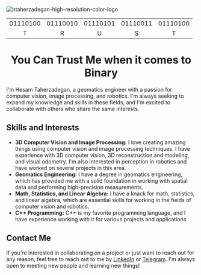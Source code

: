 ![htaherzadegan-high-resolution-color-logo](https://github.com/HesamTaherzadeh/Hesam-Taherzadeh/assets/89359094/df9d1d88-a874-4617-8b08-8d185aed7d4b)
<table align="center">
  <tr>
    <td>01110100</td>
    <td>01110010</td>
    <td>01110101</td>
    <td>01110011</td>
    <td>01110100</td>
  </tr>
  <tr>
    <td align="center">T</td>
    <td align="center">R</td>
    <td align="center">U</td>
    <td align="center">S</td>
    <td align="center">T</td>
  </tr>
</table>

<h1 align="center">You Can Trust Me when it comes to Binary</h1>

<p>I'm Hesam Taherzadegan, a geomatics engineer with a passion for computer vision, image processing, and robotics. I'm always seeking to expand my knowledge and skills in these fields, and I'm excited to collaborate with others who share the same interests.</p>

<h2>Skills and Interests</h2>

<ul>
  <li><b>3D Computer Vision and Image Processing:</b> I love creating amazing things using computer vision and image processing techniques. I have experience with 3D computer vision, 3D reconstruction and modeling, and visual odometry. I'm also interested in perception in robotics and have worked on several projects in this area.</li>
  <li><b>Geomatics Engineering:</b> I have a degree in geomatics engineering, which has provided me with a solid foundation in working with spatial data and performing high-precision measurements.</li>
  <li><b>Math, Statistics, and Linear Algebra:</b> I have a knack for math, statistics, and linear algebra, which are essential skills for working in the fields of computer vision and robotics.</li>
  <li><b>C++ Programming:</b> C++ is my favorite programming language, and I have experience working with it for various projects and applications.</li>
</ul>

<h2>Contact Me</h2>

<p>If you're interested in collaborating on a project or just want to reach out for any reason, feel free to reach out to me by <a href="https://www.linkedin.com/in/hesam-taherzadegan/">LinkedIn</a> or <a href="https://t.me/Taherzadegan_hesam">Telegram</a>. I'm always open to meeting new people and learning new things!</p>
